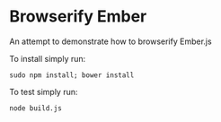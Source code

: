 Browserify Ember
=================
An attempt to demonstrate how to browserify Ember.js

To install simply run:

`sudo npm install; bower install`

To test simply run:

`node build.js`
